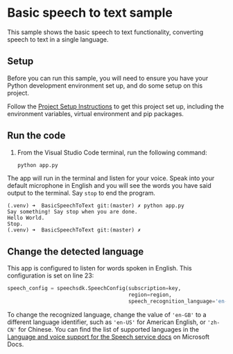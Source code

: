 # Basic speech to text sample

This sample shows the basic speech to text functionality, converting speech to text in a single language.

## Setup

Before you can run this sample, you will need to ensure you have your Python development environment set up, and do some setup on this project.

Follow the [Project Setup Instructions](./ProjectSetup.md) to get this project set up, including the environment variables, virtual environment and pip packages.

## Run the code

1. From the Visual Studio Code terminal, run the following command:

    ```sh
    python app.py
    ```

The app will run in the terminal and listen for your voice. Speak into your default microphone in English and you will see the words you have said output to the terminal. Say `stop` to end the program.

```output
(.venv) ➜  BasicSpeechToText git:(master) ✗ python app.py
Say something! Say stop when you are done.
Hello World.
Stop.
(.venv) ➜  BasicSpeechToText git:(master) ✗
```

## Change the detected language

This app is configured to listen for words spoken in English. This configuration is set on line 23:

```python
speech_config = speechsdk.SpeechConfig(subscription=key,
                                       region=region,
                                       speech_recognition_language='en-GB')
```

To change the recognized language, change the value of `'en-GB'` to a different language identifier, such as `'en-US'` for American English, or `'zh-CN'` for Chinese. You can find the list of supported languages in the [Language and voice support for the Speech service docs](https://docs.microsoft.com/azure/cognitive-services/speech-service/language-support?WT.mc_id=build2020_ca-github-jabenn) on Microsoft Docs.
